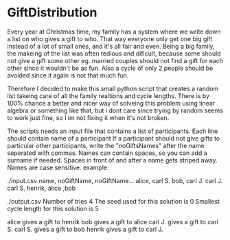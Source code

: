 # GiftDistribution
Every year at Christmas time, my family has a system where we write down a list on who gives a gift to who.
That way everyone only get one big gift instead of a lot of small ones, and it's all fair and even.
Being a big family, the makeing of the list was often tedious and dificult, because some should not give a gift some other eg. married couples should not find a gift for each other since it wouldn't be as fun. 
Also a cycle of only 2 people should be avoided since it again is not that much fun.

Therefore I decided to make this small python script that creates a random list takeing care of all the family realtions and cycle lengths. 
There is by 100% chance a better and nicer way of solveing this problem using linear algebra or something like that, but i dont care since trying by random seems to work just fine, so I im not fixing it when it's not broken. 

The scripts needs an input file that contains a list of participants.
Each line should contain name of a participant
If a participant should not give gifts to particular other participants, write the "noGiftsNames" after the name seperated with commas.
Names can contain spaces, so you can add a surname if needed. Spaces in front of and after a name gets striped away. 
Names are case sensitive.
example:

./input.csv
name, noGiftName, noGiftName...
alice, carl S.
bob, carl J.
carl J.
carl S.
henrik, alice ,bob

./output.csv
Number of tries 4 
The seed used for this solution is 0 
Smallest cycle length for this solution is 5 

alice gives a gift to henrik
bob gives a gift to alice
carl J. gives a gift to carl S.
carl S. gives a gift to bob
henrik gives a gift to carl J.
